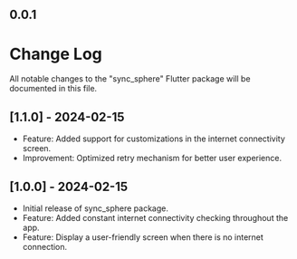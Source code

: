 ## 0.0.1

# Change Log

All notable changes to the "sync_sphere" Flutter package will be documented in this file.

## [1.1.0] - 2024-02-15
- Feature: Added support for customizations in the internet connectivity screen.
- Improvement: Optimized retry mechanism for better user experience.

## [1.0.0] - 2024-02-15
- Initial release of sync_sphere package.
- Feature: Added constant internet connectivity checking throughout the app.
- Feature: Display a user-friendly screen when there is no internet connection.

